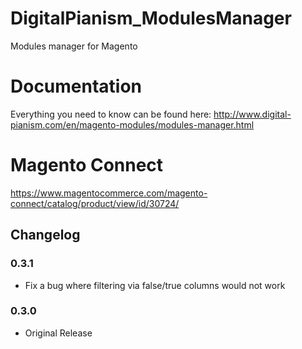 # DigitalPianism_ModulesManager

Modules manager for Magento

# Documentation

Everything you need to know can be found here: http://www.digital-pianism.com/en/magento-modules/modules-manager.html

# Magento Connect

https://www.magentocommerce.com/magento-connect/catalog/product/view/id/30724/

## Changelog

### 0.3.1
- Fix a bug where filtering via false/true columns would not work

### 0.3.0
- Original Release
